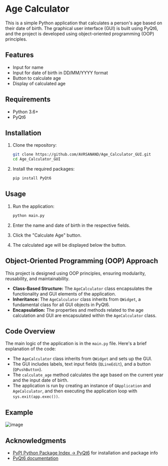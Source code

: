 # Age Calculator

This is a simple Python application that calculates a person's age based on their date of birth. The graphical user interface (GUI) is built using PyQt6, and the project is developed using object-oriented programming (OOP) principles.

## Features

- Input for name
- Input for date of birth in DD/MM/YYYY format
- Button to calculate age
- Display of calculated age

## Requirements

- Python 3.6+
- PyQt6

## Installation

1. Clone the repository:
    ```bash
    git clone https://github.com/AVRSANAND/Age_Calculator_GUI.git
    cd Age_Calculator_GUI
    ```

2. Install the required packages:
    ```bash
    pip install PyQt6
    ```

## Usage

1. Run the application:
    ```bash
    python main.py
    ```

2. Enter the name and date of birth in the respective fields.

3. Click the "Calculate Age" button.

4. The calculated age will be displayed below the button.

## Object-Oriented Programming (OOP) Approach

This project is designed using OOP principles, ensuring modularity, reusability, and maintainability. 

- **Class-Based Structure:** The `AgeCalculator` class encapsulates the functionality and GUI elements of the application.
- **Inheritance:** The `AgeCalculator` class inherits from `QWidget`, a fundamental class for all GUI objects in PyQt6.
- **Encapsulation:** The properties and methods related to the age calculation and GUI are encapsulated within the `AgeCalculator` class.

## Code Overview

The main logic of the application is in the `main.py` file. Here's a brief explanation of the code:

- The `AgeCalculator` class inherits from `QWidget` and sets up the GUI.
- The GUI includes labels, text input fields (`QLineEdit`), and a button (`QPushButton`).
- The `calculate_age` method calculates the age based on the current year and the input date of birth.
- The application is run by creating an instance of `QApplication` and `AgeCalculator`, and then executing the application loop with `sys.exit(app.exec())`.

## Example

![image](https://github.com/user-attachments/assets/4efa5cc7-04bd-4fee-be89-70d254a769fe)


## Acknowledgments

- [PyPI Python Package Index -> PyQt6](https://pypi.org/project/PyQt6/) for installation and package info
- [PyQt6 documentation](https://www.riverbankcomputing.com/static/Docs/PyQt6/)
